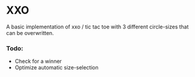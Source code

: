 # XXO

A basic implementation of xxo / tic tac toe with 3 different circle-sizes that can be overwritten.


### Todo:

* Check for a winner
* Optimize automatic size-selection